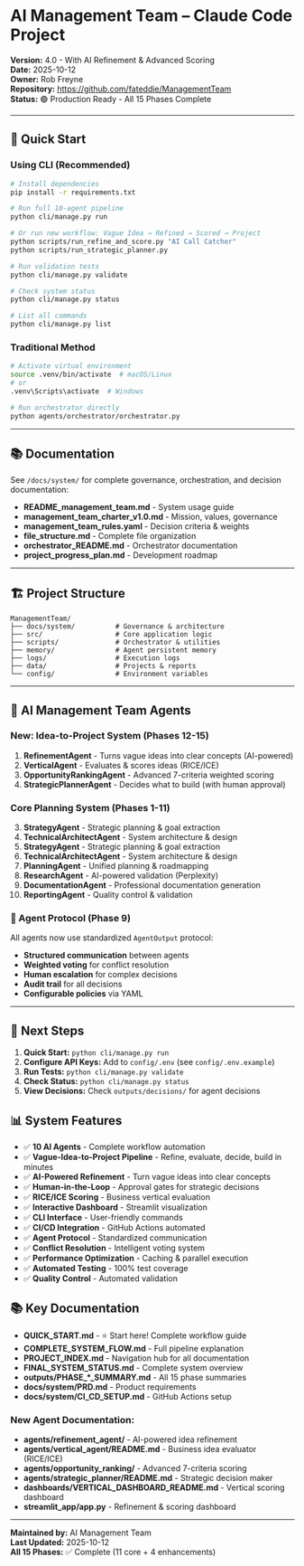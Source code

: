 # AI Management Team – Claude Code Project

**Version:** 4.0 - With AI Refinement & Advanced Scoring  
**Date:** 2025-10-12  
**Owner:** Rob Freyne  
**Repository:** https://github.com/fateddie/ManagementTeam  
**Status:** 🟢 Production Ready - All 15 Phases Complete

---

## 🎯 Quick Start

### Using CLI (Recommended)

```bash
# Install dependencies
pip install -r requirements.txt

# Run full 10-agent pipeline
python cli/manage.py run

# Or run new workflow: Vague Idea → Refined → Scored → Project
python scripts/run_refine_and_score.py "AI Call Catcher"
python scripts/run_strategic_planner.py

# Run validation tests
python cli/manage.py validate

# Check system status
python cli/manage.py status

# List all commands
python cli/manage.py list
```

### Traditional Method

```bash
# Activate virtual environment
source .venv/bin/activate  # macOS/Linux
# or
.venv\Scripts\activate  # Windows

# Run orchestrator directly
python agents/orchestrator/orchestrator.py
```

---

## 📚 Documentation

See `/docs/system/` for complete governance, orchestration, and decision documentation:

- **README_management_team.md** - System usage guide
- **management_team_charter_v1.0.md** - Mission, values, governance
- **management_team_rules.yaml** - Decision criteria & weights
- **file_structure.md** - Complete file organization
- **orchestrator_README.md** - Orchestrator documentation
- **project_progress_plan.md** - Development roadmap

---

## 🏗️ Project Structure

```
ManagementTeam/
├── docs/system/          # Governance & architecture
├── src/                  # Core application logic
├── scripts/              # Orchestrator & utilities
├── memory/               # Agent persistent memory
├── logs/                 # Execution logs
├── data/                 # Projects & reports
└── config/               # Environment variables
```

---

## 🤖 AI Management Team Agents

### **New: Idea-to-Project System** (Phases 12-15)
1. **RefinementAgent** - Turns vague ideas into clear concepts (AI-powered)
2. **VerticalAgent** - Evaluates & scores ideas (RICE/ICE)
3. **OpportunityRankingAgent** - Advanced 7-criteria weighted scoring
4. **StrategicPlannerAgent** - Decides what to build (with human approval)

### **Core Planning System** (Phases 1-11)
3. **StrategyAgent** - Strategic planning & goal extraction
4. **TechnicalArchitectAgent** - System architecture & design
5. **StrategyAgent** - Strategic planning & goal extraction
6. **TechnicalArchitectAgent** - System architecture & design
7. **PlanningAgent** - Unified planning & roadmapping
8. **ResearchAgent** - AI-powered validation (Perplexity)
9. **DocumentationAgent** - Professional documentation generation
10. **ReportingAgent** - Quality control & validation

### 🔗 Agent Protocol (Phase 9)

All agents now use standardized `AgentOutput` protocol:
- **Structured communication** between agents
- **Weighted voting** for conflict resolution
- **Human escalation** for complex decisions
- **Audit trail** for all decisions
- **Configurable policies** via YAML

---

## 🚀 Next Steps

1. **Quick Start:** `python cli/manage.py run`
2. **Configure API Keys:** Add to `config/.env` (see `config/.env.example`)
3. **Run Tests:** `python cli/manage.py validate`
4. **Check Status:** `python cli/manage.py status`
5. **View Decisions:** Check `outputs/decisions/` for agent decisions

## 📊 System Features

- ✅ **10 AI Agents** - Complete workflow automation
- ✅ **Vague-Idea-to-Project Pipeline** - Refine, evaluate, decide, build in minutes
- ✅ **AI-Powered Refinement** - Turn vague ideas into clear concepts
- ✅ **Human-in-the-Loop** - Approval gates for strategic decisions
- ✅ **RICE/ICE Scoring** - Business vertical evaluation
- ✅ **Interactive Dashboard** - Streamlit visualization
- ✅ **CLI Interface** - User-friendly commands
- ✅ **CI/CD Integration** - GitHub Actions automated
- ✅ **Agent Protocol** - Standardized communication
- ✅ **Conflict Resolution** - Intelligent voting system
- ✅ **Performance Optimization** - Caching & parallel execution
- ✅ **Automated Testing** - 100% test coverage
- ✅ **Quality Control** - Automated validation

## 📚 Key Documentation

- **QUICK_START.md** - ⭐ Start here! Complete workflow guide
- **COMPLETE_SYSTEM_FLOW.md** - Full pipeline explanation
- **PROJECT_INDEX.md** - Navigation hub for all documentation
- **FINAL_SYSTEM_STATUS.md** - Complete system overview
- **outputs/PHASE_*_SUMMARY.md** - All 15 phase summaries
- **docs/system/PRD.md** - Product requirements
- **docs/system/CI_CD_SETUP.md** - GitHub Actions setup

### **New Agent Documentation:**
- **agents/refinement_agent/** - AI-powered idea refinement
- **agents/vertical_agent/README.md** - Business idea evaluator (RICE/ICE)
- **agents/opportunity_ranking/** - Advanced 7-criteria scoring
- **agents/strategic_planner/README.md** - Strategic decision maker
- **dashboards/VERTICAL_DASHBOARD_README.md** - Vertical scoring dashboard
- **streamlit_app/app.py** - Refinement & scoring dashboard

---

**Maintained by:** AI Management Team  
**Last Updated:** 2025-10-12  
**All 15 Phases:** ✅ Complete (11 core + 4 enhancements)
